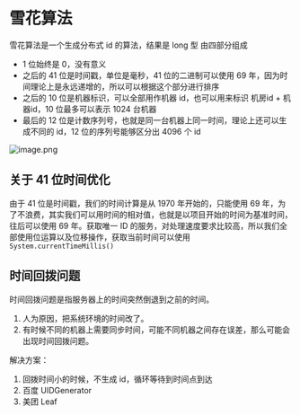# 雪花算法
雪花算法是一个生成分布式 id 的算法，结果是 long 型
由四部分组成

- 1 位始终是 0，没有意义
- 之后的 41 位是时间戳，单位是毫秒，41 位的二进制可以使用 69 年，因为时间理论上是永远递增的，所以可以根据这个部分进行排序
- 之后的 10 位是机器标识，可以全部用作机器 id，也可以用来标识 机房id + 机器id，10 位最多可以表示 1024 台机器
- 最后的 12 位是计数序列号，也就是同一台机器上同一时间，理论上还可以生成不同的 id，12 位的序列号能够区分出 4096 个 id

![image.png](https://cdn.nlark.com/yuque/0/2023/png/28316065/1678093477171-a84b51aa-d139-4819-bc3d-3e8dd973a215.png#averageHue=%23f9f6f6&clientId=ue8a8695c-f3ff-4&from=paste&height=293&id=u005b5fc0&name=image.png&originHeight=384&originWidth=732&originalType=binary&ratio=2.5&rotation=0&showTitle=false&size=46964&status=done&style=none&taskId=u559b90f1-db62-411a-b6d4-ef4c7ad999d&title=&width=558.8000183105469)
## 关于 41 位时间优化
由于 41 位是时间戳，我们的时间计算是从 1970 年开始的，只能使用 69 年，为了不浪费，其实我们可以用时间的相对值，也就是以项目开始的时间为基准时间，往后可以使用 69 年。获取唯一 ID 的服务，对处理速度要求比较高，所以我们全部使用位运算以及位移操作，获取当前时间可以使用`System.currentTimeMillis()`
## 时间回拨问题
时间回拨问题是指服务器上的时间突然倒退到之前的时间。

1. 人为原因，把系统环境的时间改了。
2. 有时候不同的机器上需要同步时间，可能不同机器之间存在误差，那么可能会出现时间回拨问题。

解决方案：

1. 回拨时间小的时候，不生成 id，循环等待到时间点到达
2. 百度 UIDGenerator
3. 美团 Leaf

